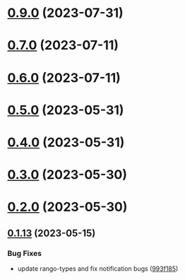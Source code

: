 # [0.9.0](https://github.com/rango-exchange/rango-client/compare/signer-tron@0.8.0...signer-tron@0.9.0) (2023-07-31)



# [0.7.0](https://github.com/rango-exchange/rango-client/compare/signer-tron@0.6.0...signer-tron@0.7.0) (2023-07-11)



# [0.6.0](https://github.com/rango-exchange/rango-client/compare/signer-tron@0.5.0...signer-tron@0.6.0) (2023-07-11)



# [0.5.0](https://github.com/rango-exchange/rango-client/compare/signer-tron@0.4.0...signer-tron@0.5.0) (2023-05-31)



# [0.4.0](https://github.com/rango-exchange/rango-client/compare/signer-tron@0.3.0...signer-tron@0.4.0) (2023-05-31)



# [0.3.0](https://github.com/rango-exchange/rango-client/compare/signer-tron@0.2.0...signer-tron@0.3.0) (2023-05-30)



# [0.2.0](https://github.com/rango-exchange/rango-client/compare/signer-tron@0.1.14...signer-tron@0.2.0) (2023-05-30)



## [0.1.13](https://github.com/rango-exchange/rango-client/compare/signer-tron@0.1.12...signer-tron@0.1.13) (2023-05-15)


### Bug Fixes

* update rango-types and fix notification bugs ([993f185](https://github.com/rango-exchange/rango-client/commit/993f185e0b8c5e5e15a2c65ba2d85d1f9c8daa90))



